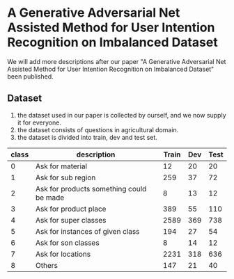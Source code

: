 # A Generative Adversarial Net Assisted Method for User Intention Recognition on Imbalanced Dataset
We will add more descriptions after our paper "A Generative Adversarial Net Assisted Method for User Intention Recognition on Imbalanced Dataset" been published.

## Dataset
1. the dataset used in our paper is collected by ourself, and we now supply it for everyone.
2. the dataset consists of questions in agricultural domain.
3. the dataset is divided into train, dev and test set.

class	| description |	Train |	Dev |	Test
----- | ----------- | ----- | --- | ----
0 |	Ask for material |	12 |	20 |	20
1 |	Ask for sub region |	259	| 37	| 72
2 |	Ask for products something could be made |	8 |	13 |	12
3 |	Ask for product place	| 389 |	55	| 110
4	| Ask for super classes	| 2589	| 369	| 738
5	| Ask for  instances of given class	| 194	| 27	| 54
6	| Ask for son classes	| 8	| 14  |	12
7	| Ask for locations	| 2231	| 318 |	636
8	| Others	| 147 |	21 |	40
